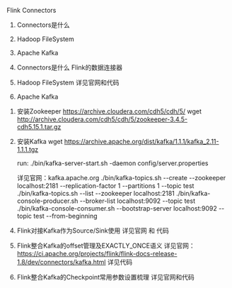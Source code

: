 Flink Connectors



1. Connectors是什么
2. Hadoop FileSystem
3. Apache Kafka




1. Connectors是什么
	Flink的数据连接器


2. Hadoop FileSystem
	详见官网和代码




3. Apache Kafka
  1) 安装Zookeeper
     https://archive.cloudera.com/cdh5/cdh/5/
     wget http://archive.cloudera.com/cdh5/cdh/5/zookeeper-3.4.5-cdh5.15.1.tar.gz

  2) 安装Kafka
     wget https://archive.apache.org/dist/kafka/1.1.1/kafka_2.11-1.1.1.tgz

     run: ./bin/kafka-server-start.sh -daemon config/server.properties 

     详见官网：kafka.apache.org
     ./bin/kafka-topics.sh --create --zookeeper localhost:2181 --replication-factor 1 --partitions 1 --topic test
     ./bin/kafka-topics.sh --list --zookeeper localhost:2181 
     ./bin/kafka-console-producer.sh --broker-list localhost:9092 --topic test
     ./bin/kafka-console-consumer.sh --bootstrap-server localhost:9092 --topic test --from-beginning




4. Flink对接Kafka作为Source/Sink使用
   详见官网 和 代码




5. Flink整合Kafka的offset管理及EXACTLY_ONCE语义
	详见官网：https://ci.apache.org/projects/flink/flink-docs-release-1.8/dev/connectors/kafka.html
	详见代码




6. Flink整合Kafka的Checkpoint常用参数设置梳理
	详见官网和代码







